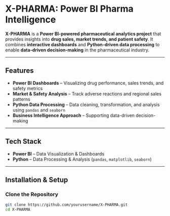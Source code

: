 #  X-PHARMA: Power BI Pharma Intelligence

**X-PHARMA** is a **Power BI-powered pharmaceutical analytics project** that provides insights into **drug sales, market trends, and patient safety**. It combines **interactive dashboards** and **Python-driven data processing** to enable **data-driven decision-making** in the pharmaceutical industry.

---

##  Features  
-  **Power BI Dashboards** – Visualizing drug performance, sales trends, and safety metrics  
-  **Market & Safety Analysis** – Track adverse reactions and regional sales patterns  
-  **Python Data Processing** – Data cleaning, transformation, and analysis using `pandas` and `seaborn`  
-  **Business Intelligence Approach** – Supporting data-driven decision-making  

---

##  Tech Stack  
- **Power BI** – Data Visualization & Dashboards  
- **Python** – Data Processing & Analysis (`pandas`, `matplotlib`, `seaborn`)   

---


##  Installation & Setup  

###  Clone the Repository  
```sh
git clone https://github.com/yourusername/X-PHARMA.git
cd X-PHARMA

